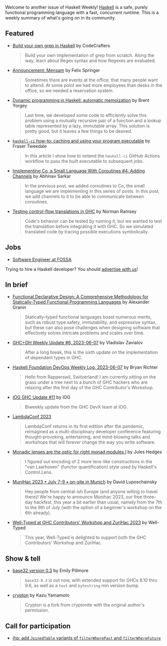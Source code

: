 Welcome to another issue of Haskell Weekly!
[Haskell](https://www.haskell.org) is a safe, purely functional programming language with a fast, concurrent runtime.
This is a weekly summary of what's going on in its community.

## Featured

- [Build your own grep in Haskell](https://app.codecrafters.io/courses/grep/overview?track=haskell&r=1Wi) by CodeCrafters
  >  Build your own implementation of grep from scratch. Along the way, learn about Regex syntax and how Regexes are evaluated.

- [Announcement: Mensam](https://felixspringer.xyz/homepage/blog/mensamAnnouncement) by Felix Springer
  > Sometimes there are events at the office, that many people want to attend. At some point we had more employees than desks in the office, so we needed a reservation system.

- [Dynamic programming in Haskell: automatic memoization](https://byorgey.wordpress.com/2023/06/06/dynamic-programming-in-haskell-automatic-memoization/) by Brent Yorgey
  > Last time, we developed some code to efficiently solve this problem using a mutually recursive pair of a function and a lookup table represented by a lazy, immutable array. This solution is pretty good, but it leaves a few things to be desired.

- [`haskell-ci` how-to: caching and using your program executable](https://frasertweedale.github.io/blog-fp/posts/2023-06-04-haskell-ci-use-executable.html) by Fraser Tweedale
  > In this article I show how to extend the `haskell-ci` GitHub Actions workflow to pass the built executable to subsequent jobs.

- [Implementing Co, a Small Language With Coroutines #4: Adding Channels](https://abhinavsarkar.net/posts/implementing-co-4/) by Abhinav Sarkar
  > In the previous post, we added coroutines to Co, the small language we are implementing in this series of posts. In this post, we add channels to it to be able to communicate between coroutines.

- [Testing control-flow translations in GHC](https://www.tweag.io/blog/2023-06-01-translation-testing/) by Norman Ramsey
  > Code's behavior can be tested by running it, but we wanted to test the translation before integrating it with GHC. So we simulated translated code by tracing possible executions symbolically.

## Jobs

- [Software Engineer at FOSSA](https://discourse.haskell.org/t/software-engineer-fossa/6384?u=taylorfausak)

Trying to hire a Haskell developer?
You should [advertise with us](https://haskellweekly.news/advertising.html)!

## In brief

- [Functional Declarative Design: A Comprehensive Methodology for Statically-Typed Functional Programming Languages](https://github.com/graninas/functional-declarative-design-methodology/tree/1567bf966b4737fbfe16e75c0dd8657cedc1ff5d) by Alexander Granin
  > Statically-typed functional languages boast numerous merits, such as robust type safety, immutability, and expressive syntax, but these can also pose challenges when designing software that effectively solves intricate problems and scales over time.

- [GHC+DH Weekly Update #6, 2023-06-07](https://discourse.haskell.org/t/ghc-dh-weekly-update-6-2023-06-07/6383?u=taylorfausak) by Vladislav Zavialov
  > After a long break, this is the sixth update on the implementation of dependent types in GHC.

- [Haskell Foundation DevOps Weekly Log, 2023-06-07](https://discourse.haskell.org/t/haskell-foundation-devops-weekly-log-2023-06-07/6381?u=taylorfausak) by Bryan Richter
  > Hello from Rapperswil, Switzerland! I am currently sitting on the grass under a tree next to a bunch of GHC hackers who are relaxing after the first day of the GHC Contributor's Workshop.

- [IOG GHC Update #11](https://engineering.iog.io/2023-06-01-ghc-update/) by IOG
  > Biweekly update from the GHC DevX team at IOG.

- [LambdaConf 2023](https://www.lambdaconf.us)
  > LambdaConf returns in its first edition after the pandemic, reimagined as a multi-disciplinary developer conference featuring thought-provoking, entertaining, and mind-blowing talks and workshops that will forever change the way you write software.

- [Monadic lenses are the optic for right monad modules I](https://julesh.com/2023/06/07/monadic-lenses-are-the-optic-for-right-monad-modules-i/) by Jules Hedges
  > I figured out encoding of 2 more lens-like constructions in the "van Laarhoven" (functor quantification) style used by Haskell's Control.Lens.

- [MuniHac 2023 • July 7-9 • on-site in Munich](https://discourse.haskell.org/t/munihac-2023-july-7-9-on-site-in-munich/6373?u=taylorfausak) by David Luposchainsky
  > Hey people from central-ish Europe (and anyone willing to travel there)! We're happy to announce Munihac 2023, our free three-day hackfest, this year a bit earlier than usual, namely from the 7th to the 9th of July (with the option of a beginner's workshop on the 6th already).

- [Well-Typed at GHC Contributors' Workshop and ZuriHac 2023](https://well-typed.com/blog/2023/06/zurihac-2023/) by Well-Typed
  > This year, Well-Typed is delighted to support both the GHC Contributors' Workshop and ZuriHac.

## Show & tell

- [base32 version 0.3](https://np.reddit.com/r/haskell/comments/14017sk/ann_base3203/) by Emily Pillmore
  > `base32-0.3` is out now, with extended support for GHCs 8.10 thru 9.6, as well as a `text` and `bytestring` min version bump.

- [crypton](https://github.com/kazu-yamamoto/crypton/tree/6e2e5eecbcc9f0fa7b12c48ce5ea7322aadd3742) by Kazu Yamamoto
  > Crypton is a fork from cryptonite with the original author's permission.

## Call for participation

- [ihp: add `JoinedTable` variants of `filterWherePast` and `filterWhereFuture`](https://github.com/digitallyinduced/ihp/issues/1702)
